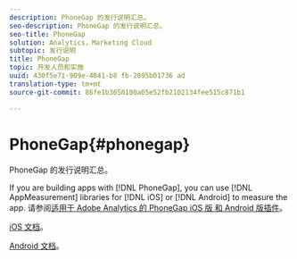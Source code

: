 ```yaml
---
description: PhoneGap 的发行说明汇总。
seo-description: PhoneGap 的发行说明汇总。
seo-title: PhoneGap
solution: Analytics，Marketing Cloud
subtopic: 发行说明
title: PhoneGap
topic: 开发人员和实施
uuid: 430f5e71-909e-4841-b8 fb-2895b01736 ad
translation-type: tm+mt
source-git-commit: 86fe1b3650100a05e52fb2102134fee515c871b1

---
```



# PhoneGap{#phonegap}

PhoneGap 的发行说明汇总。

If you are building apps with [!DNL PhoneGap], you can use [!DNL AppMeasurement] libraries for [!DNL iOS] or [!DNL Android] to measure the app. 请参阅[适用于 Adobe Analytics 的 PhoneGap iOS 版 和 Android 版插件](https://marketing.adobe.com/developer/gallery/beta-phonegap-ios-and-android-plug-ins-for-sitecatalyst)。

[iOS 文档](https://marketing.adobe.com/resources/help/en_US/sc/appmeasurement/ios/index.html?f=phonegap)。

[Android 文档](https://marketing.adobe.com/resources/help/en_US/sc/appmeasurement/android/index.html?f=phonegap)。
